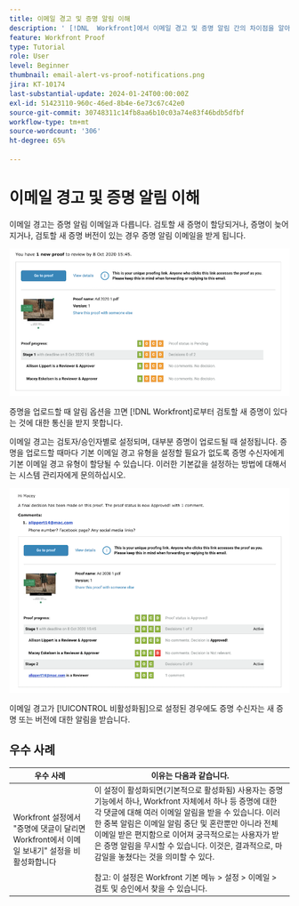 ```yaml
---
title: 이메일 경고 및 증명 알림 이해
description: ' [!DNL  Workfront]에서 이메일 경고 및 증명 알림 간의 차이점을 알아봅니다.'
feature: Workfront Proof
type: Tutorial
role: User
level: Beginner
thumbnail: email-alert-vs-proof-notifications.png
jira: KT-10174
last-substantial-update: 2024-01-24T00:00:00Z
exl-id: 51423110-960c-46ed-8b4e-6e73c67c42e0
source-git-commit: 30748311c14fb8aa6b10c03a74e83f46bdb5dfbf
workflow-type: tm+mt
source-wordcount: '306'
ht-degree: 65%

---
```


# 이메일 경고 및 증명 알림 이해

이메일 경고는 증명 알림 이메일과 다릅니다. 검토할 새 증명이 할당되거나, 증명이 늦어지거나, 검토할 새 증명 버전이 있는 경우 증명 알림 이메일을 받게 됩니다.

![검토할 새 증명이 있음을 나타내는 증명 알림 이메일의 이미지.](assets/email-alert-1.png)

증명을 업로드할 때 알림 옵션을 끄면 [!DNL Workfront]로부터 검토할 새 증명이 있다는 것에 대한 통신을 받지 못합니다.

이메일 경고는 검토자/승인자별로 설정되며, 대부분 증명이 업로드될 때 설정됩니다. 증명을 업로드할 때마다 기본 이메일 경고 유형을 설정할 필요가 없도록 증명 수신자에게 기본 이메일 경고 유형이 할당될 수 있습니다. 이러한 기본값을 설정하는 방법에 대해서는 시스템 관리자에게 문의하십시오.

![증명에 대한 결정이 내려졌고 검토할 댓글이 있음을 나타내는 이메일 경고 이미지.](assets/email-alert-2.png)

이메일 경고가 [!UICONTROL 비활성화됨]으로 설정된 경우에도 증명 수신자는 새 증명 또는 버전에 대한 알림을 받습니다.

## 우수 사례

| 우수 사례 | 이유는 다음과 같습니다. |
|---|---|
| Workfront 설정에서 &quot;증명에 댓글이 달리면 Workfront에서 이메일 보내기&quot; 설정을 비활성화합니다 | 이 설정이 활성화되면(기본적으로 활성화됨) 사용자는 증명 기능에서 하나, Workfront 자체에서 하나 등 증명에 대한 각 댓글에 대해 여러 이메일 알림을 받을 수 있습니다. 이러한 중복 알림은 이메일 알림 중단 및 혼란뿐만 아니라 전체 이메일 받은 편지함으로 이어져 궁극적으로는 사용자가 받은 증명 알림을 무시할 수 있습니다. 이것은, 결과적으로, 마감일을 놓쳤다는 것을 의미할 수 있다. <br> <br>참고: 이 설정은 Workfront 기본 메뉴 > 설정 > 이메일 > 검토 및 승인에서 찾을 수 있습니다. |


